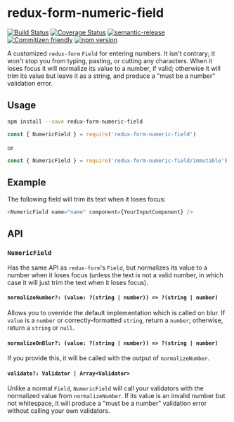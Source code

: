 # redux-form-numeric-field

[![Build Status](https://travis-ci.org/jcoreio/redux-form-numeric-field.svg?branch=master)](https://travis-ci.org/jcoreio/redux-form-numeric-field)
[![Coverage Status](https://codecov.io/gh/jcoreio/redux-form-numeric-field/branch/master/graph/badge.svg)](https://codecov.io/gh/jcoreio/redux-form-numeric-field)
[![semantic-release](https://img.shields.io/badge/%20%20%F0%9F%93%A6%F0%9F%9A%80-semantic--release-e10079.svg)](https://github.com/semantic-release/semantic-release)
[![Commitizen friendly](https://img.shields.io/badge/commitizen-friendly-brightgreen.svg)](http://commitizen.github.io/cz-cli/)
[![npm version](https://badge.fury.io/js/redux-form-numeric-field.svg)](https://badge.fury.io/js/redux-form-numeric-field)

A customized `redux-form` `Field` for entering numbers. It isn't contrary; it won't stop you from typing, pasting, or cutting
any characters.
When it loses focus it will normalize its value to a number, if valid; otherwise it will trim its value but leave it as a string,
and produce a "must be a number" validation error.

## Usage

```sh
npm install --save redux-form-numeric-field
```

```js
const { NumericField } = require('redux-form-numeric-field')
```

or

```js
const { NumericField } = require('redux-form-numeric-field/immutable')
```

## Example

The following field will trim its text when it loses focus:

```js
<NumericField name="name" component={YourInputComponent} />
```

## API

### `NumericField`

Has the same API as `redux-form`'s `Field`, but normalizes its value to a number when it loses focus
(unless the text is not a valid number, in which case it will just trim the text when it loses focus).

#### `normalizeNumber?: (value: ?(string | number)) => ?(string | number)`

Allows you to override the default implementation which is called on blur. If `value` is a `number` or
correctly-formatted `string`, return a `number`; otherwise, return a `string` or `null`.

#### `normalizeOnBlur?: (value: ?(string | number)) => ?(string | number)`

If you provide this, it will be called with the output of `normalizeNumber`.

#### `validate?: Validator | Array<Validator>`

Unlike a normal `Field`, `NumericField` will call your validators with the normalized value from
`normalizeNumber`. If its value is an invalid number but not whitespace, it will produce a
"must be a number" validation error without calling your own validators.
